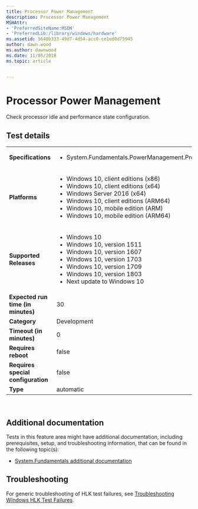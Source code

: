 ```yaml
---
title: Processor Power Management
description: Processor Power Management
MSHAttr:
- 'PreferredSiteName:MSDN'
- 'PreferredLib:/library/windows/hardware'
ms.assetid: 5648b333-49d7-4d54-acc0-ce1ed0d75945
author: dawn.wood
ms.author: dawnwood
ms.date: 11/05/2018
ms.topic: article


---
```


# <span id="p_hlk_test.94d083ef-9bf5-4736-b9a4-e54495f0cff4"></span>Processor Power Management


Check processor idle and performance state configuration.

## Test details
|||
|---|---|
| **Specifications**  | <ul><li>System.Fundamentals.PowerManagement.Processor</li></ul> |  
| **Platforms**   | <ul><li>Windows 10, client editions (x86)</li><li>Windows 10, client editions (x64)</li><li>Windows Server 2016 (x64)</li><li>Windows 10, client editions (ARM64)</li><li>Windows 10, mobile edition (ARM)</li><li>Windows 10, mobile edition (ARM64)</li></ul> |
| **Supported Releases** | <ul><li>Windows 10</li><li>Windows 10, version 1511</li><li>Windows 10, version 1607</li><li>Windows 10, version 1703</li><li>Windows 10, version 1709</li><li>Windows 10, version 1803</li><li>Next update to Windows 10</li></ul> |
|**Expected run time (in minutes)**| 30 |
|**Category**| Development |
|**Timeout (in minutes)**| 0 |
|**Requires reboot**| false |
|**Requires special configuration**| false |
|**Type**| automatic |

 

## <span id="Additional_documentation"></span><span id="additional_documentation"></span><span id="ADDITIONAL_DOCUMENTATION"></span>Additional documentation


Tests in this feature area might have additional documentation, including prerequisites, setup, and troubleshooting information, that can be found in the following topic(s):

-   [System.Fundamentals additional documentation](system-fundamentals-additional-documentation.md)

## <span id="Troubleshooting"></span><span id="troubleshooting"></span><span id="TROUBLESHOOTING"></span>Troubleshooting


For generic troubleshooting of HLK test failures, see [Troubleshooting Windows HLK Test Failures](..\user\troubleshooting-windows-hlk-test-failures.md).

 

 






